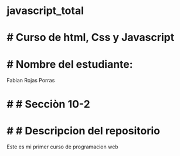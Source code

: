 # javascript_total

# # Curso de html, Css y Javascript

# #  Nombre del estudiante: 
Fabian Rojas Porras

# # #  Secciòn 10-2

# # #  Descripcion del repositorio

Este es mi primer curso de programacion web